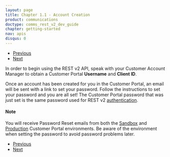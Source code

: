 ```yaml
---
layout: page
title: Chapter 1.1 - Account Creation
product: communications
doctype: comms_rest_v2_dev_guide
chapter: getting-started
nav: apis
disqus: 0
---
```


<ul class="pager">
  <li class="previous"><a href="/communications/dev-guide_rest_v2/getting-started/"><i class="glyphicon glyphicon-chevron-left"></i>Previous</a></li>
  <li class="next"><a href="/communications/dev-guide_rest_v2/getting-started/authentication/">Next<i class="glyphicon glyphicon-chevron-right"></i></a></li>
</ul>

In order to begin using the REST v2 API, speak with your Customer Account Manager to obtain a Customer Portal <b>Username</b> and <b>Client ID</b>.

Once an account has been created for you in the Customer Portal, an email will be sent with a link to set your password.  Follow the instructions to set your password and you are all set!  The Customer Portal password that was just set is the same password used for REST v2 <a class="dev-guide-link" href="/communications/dev-guide_rest_v2/getting-started/authentication/">authentication</a>.

<h4>Note</h4>
You will receive Password Reset emails from both the <a class="dev-guide-link" href="https://communicationsua.avalara.net">Sandbox</a> and <a class="dev-guide-link" href="https://communications.avalara.net">Production</a> Customer Portal environments.  Be aware of the environment when setting the password to avoid password problems later.

<ul class="pager">
  <li class="previous"><a href="/communications/dev-guide_rest_v2/getting-started/"><i class="glyphicon glyphicon-chevron-left"></i>Previous</a></li>
  <li class="next"><a href="/communications/dev-guide_rest_v2/getting-started/authentication/">Next<i class="glyphicon glyphicon-chevron-right"></i></a></li>
</ul>
